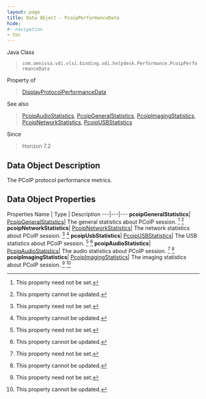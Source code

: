 ```yaml
---
layout: page
title: Data Object - PcoipPerformanceData
hide:
#- navigation
- toc
---
```






Java Class
> `com.omnissa.vdi.vlsi.binding.vdi.helpdesk.Performance.PcoipPerformanceData`

Property of
> [DisplayProtocolPerformanceData](vdi.helpdesk.Performance.DisplayProtocolPerformanceData.md#field_detail)

See also
> [PcoipAudioStatistics](vdi.helpdesk.Performance.PcoipAudioStatistics.md), [PcoipGeneralStatistics](vdi.helpdesk.Performance.PcoipGeneralStatistics.md), [PcoipImagingStatistics](vdi.helpdesk.Performance.PcoipImagingStatistics.md), [PcoipNetworkStatistics](vdi.helpdesk.Performance.PcoipNetworkStatistics.md), [PcoipUSBStatistics](vdi.helpdesk.Performance.PcoipUSBStatistics.md)

Since
> Horizon 7.2


## Data Object Description

The PCoIP protocol performance metrics.

## Data Object Properties
Properties
Name |  Type |  Description
---|---|---
**pcoipGeneralStatistics**| [PcoipGeneralStatistics](vdi.helpdesk.Performance.PcoipGeneralStatistics.md)|  The general statistics about PCoIP session. [^1] [^2]
**pcoipNetworkStatistics**| [PcoipNetworkStatistics](vdi.helpdesk.Performance.PcoipNetworkStatistics.md)|  The network statistics about PCoIP session. [^1] [^2]
**pcoipUsbStatistics**| [PcoipUSBStatistics](vdi.helpdesk.Performance.PcoipUSBStatistics.md)|  The USB statistics about PCoIP session. [^1] [^2]
**pcoipAudioStatistics**| [PcoipAudioStatistics](vdi.helpdesk.Performance.PcoipAudioStatistics.md)|  The audio statistics about PCoIP session. [^1] [^2]
**pcoipImagingStatistics**| [PcoipImagingStatistics](vdi.helpdesk.Performance.PcoipImagingStatistics.md)|  The imaging statistics about PCoIP session. [^1] [^2]
 


 


[^1]: This property need not be set.
[^2]: This property cannot be updated.